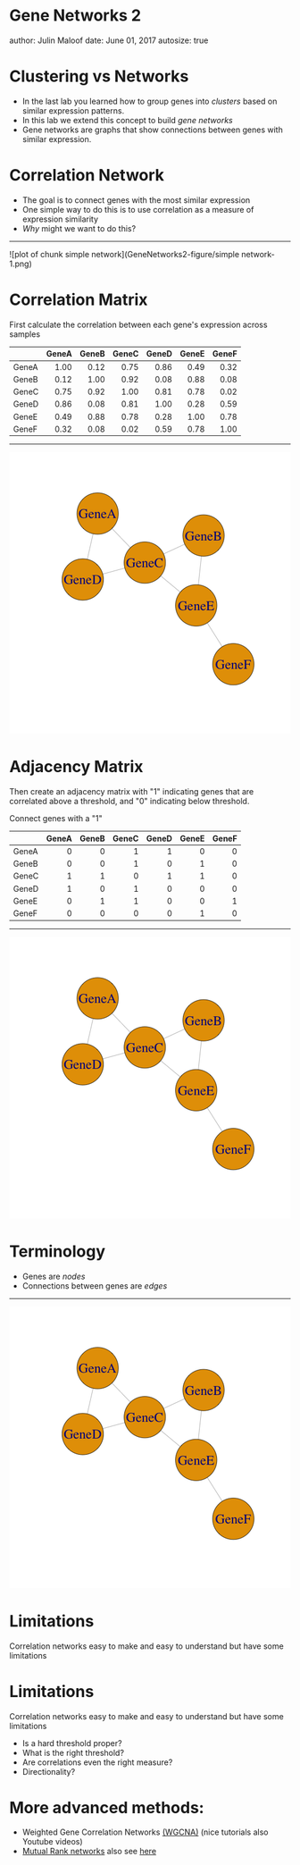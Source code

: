 Gene Networks 2
========================================================
author: Julin Maloof
date: June 01, 2017
autosize: true



Clustering vs Networks
======================
* In the last lab you learned how to group genes into _clusters_ based on similar expression patterns.
* In this lab we extend this concept to build _gene networks_
* Gene networks are graphs that show connections between genes with similar expression.

Correlation Network
====================

* The goal is to connect genes with the most similar expression
* One simple way to do this is to use correlation as a measure of expression similarity
* _Why_ might we want to do this?

***

![plot of chunk simple network](GeneNetworks2-figure/simple network-1.png)

Correlation Matrix
===================
First calculate the correlation between each gene's expression across samples

|      | GeneA| GeneB| GeneC| GeneD| GeneE| GeneF|
|:-----|-----:|-----:|-----:|-----:|-----:|-----:|
|GeneA |  1.00|  0.12|  0.75|  0.86|  0.49|  0.32|
|GeneB |  0.12|  1.00|  0.92|  0.08|  0.88|  0.08|
|GeneC |  0.75|  0.92|  1.00|  0.81|  0.78|  0.02|
|GeneD |  0.86|  0.08|  0.81|  1.00|  0.28|  0.59|
|GeneE |  0.49|  0.88|  0.78|  0.28|  1.00|  0.78|
|GeneF |  0.32|  0.08|  0.02|  0.59|  0.78|  1.00|
***
![plot of chunk unnamed-chunk-3](GeneNetworks2-figure/unnamed-chunk-3-1.png)

Adjacency Matrix
================

Then create an adjacency matrix with "1" indicating genes that are correlated above a threshold, and "0" indicating below threshold.

Connect genes with a "1"

|      | GeneA| GeneB| GeneC| GeneD| GeneE| GeneF|
|:-----|-----:|-----:|-----:|-----:|-----:|-----:|
|GeneA |     0|     0|     1|     1|     0|     0|
|GeneB |     0|     0|     1|     0|     1|     0|
|GeneC |     1|     1|     0|     1|     1|     0|
|GeneD |     1|     0|     1|     0|     0|     0|
|GeneE |     0|     1|     1|     0|     0|     1|
|GeneF |     0|     0|     0|     0|     1|     0|
***
![plot of chunk unnamed-chunk-5](GeneNetworks2-figure/unnamed-chunk-5-1.png)

Terminology
===========
* Genes are _nodes_
* Connections between genes are _edges_

***
![plot of chunk unnamed-chunk-6](GeneNetworks2-figure/unnamed-chunk-6-1.png)

Limitations
===========
Correlation networks easy to make and easy to understand but have some limitations

Limitations
===========
Correlation networks easy to make and easy to understand but have some limitations

* Is a hard threshold proper?
* What is the right threshold?
* Are correlations even the right measure?
* Directionality?

More advanced methods:
======================

* Weighted Gene Correlation Networks [(WGCNA)](https://labs.genetics.ucla.edu/horvath/htdocs/CoexpressionNetwork/Rpackages/WGCNA/) (nice tutorials also Youtube videos)
* [Mutual Rank networks](http://atted.jp/help/mr.shtml) also see [here](https://www.ncbi.nlm.nih.gov/pmc/articles/PMC2762411/)

